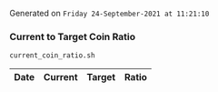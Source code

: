 Generated on `Friday 24-September-2021 at 11:21:10`

### Current to Target Coin Ratio
`current_coin_ratio.sh`

Date|Current|Target|Ratio
---|---|---|---
